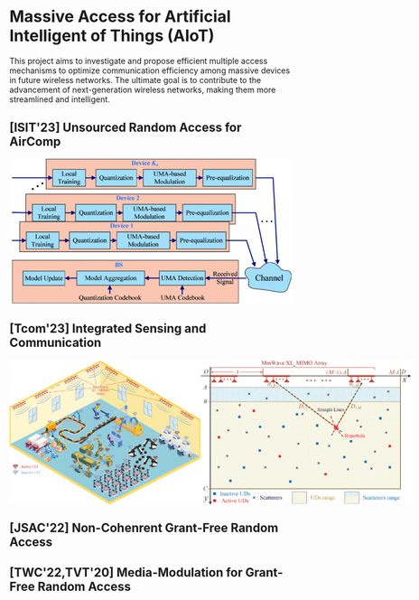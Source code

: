 # Massive Access for Artificial Intelligent of Things (AIoT)

This project aims to investigate and propose efficient multiple access mechanisms to optimize communication efficiency among massive devices in future wireless networks. The ultimate goal is to contribute to the advancement of next-generation wireless networks, making them more streamlined and intelligent.

## [ISIT'23] Unsourced Random Access for AirComp

<div align="center">
  <img src="/Figures/MDAirComp_scheme.gif" height="256" width="auto">
</div>

## [Tcom'23] Integrated Sensing and Communication

<div style="display:flex;">
  <img src="/Figures/ISAC.gif" height="256" width="auto">
  <img src="/Figures/ISAC_sensing.gif" height="256" width="auto">
</div>

## [JSAC'22] Non-Cohenrent Grant-Free Random Access



## [TWC'22,TVT'20] Media-Modulation for Grant-Free Random Access

